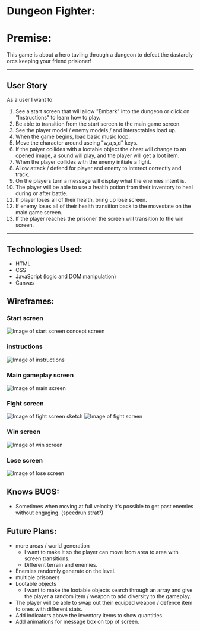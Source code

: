 # Dungeon Fighter:

# Premise:

This game is about a hero tavling through a dungeon to defeat the dastardly orcs keeping your friend prisioner! 

<!-- add reference links here to all sections-->
---
## User Story  
As a user I want to
1. See a start screen that will allow "Embark" into the dungeon or click on "Instructions" to learn how to play.
2. Be able to transition from the start screen to the main game screen.
3. See the player model / enemy models / and interactables load up.
4. When the game begins, load basic music loop.
5. Move the character around useing "w,a,s,d" keys.
6. If the palyer collides with a lootable object the chest will change to an opened image, a sound will play, and the player will get a loot item.
7. When the player collides with the enemy initiate a fight.
8. Allow attack / defend for player and enemy to interect correctly and track.
9. On the players turn a message will display what the enemies intent is.
10. The player will be able to use a health potion from their inventory to heal during or after battle.
11. If player loses all of their health, bring up lose screen. 
12. If enemy loses all of their health transition back to the movestate on the main game screen. 
13. If the player reaches the prisoner the screen will transition to the win screen.
---
## Technologies Used:
* HTML
* CSS
* JavaScript (logic and DOM manipulation)
* Canvas

## Wireframes:

### Start screen
![Image of start screen concept screen](imgs/ReadMe/wireframe_startScreen.png)

### instructions
![Image of instructions](imgs/ReadMe/wireframe_instructions.png)

### Main gameplay screen
![Image of main screen](imgs/ReadMe/wireframe_mainScreen.jpg)
### Fight screen
![Image of fight screen sketch](imgs/ReadMe/wireframe_fightScreen.jpg)
![Image of fight screen](imgs/ReadMe/wireframe_fightScreen.png)
### Win screen
![Image of win screen](imgs/ReadMe/wireframe_winScreen.png)
### Lose screen
![Image of lose screen](imgs/ReadMe/wireframe_winScreen.png)



## Knows BUGS:
* Sometimes when moving at full velocity it's possible to get past enemies without engaging. (speedrun strat?)

## Future Plans:
* more areas / world generation
    * I want to make it so the player can move from area to area with screen transitions.  
    * Different terrain and enemies.
* Enemies randomly generate on the level.
* multiple prisoners
* Lootable objects  
  * I want to make the lootable objects search through an array and give the player a random item / weapon to add diversity to the gameplay.
* The player will be able to swap out their equiped weapon / defence item to ones with different stats.
* Add indicators above the inventory items to show quantities.
* Add animations for message box on top of screen.